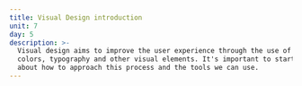 ```yaml
---
title: Visual Design introduction
unit: 7
day: 5
description: >-
  Visual design aims to improve the user experience through the use of layouts,
  colors, typography and other visual elements. It's important to start thinking
  about how to approach this process and the tools we can use.
---
```


